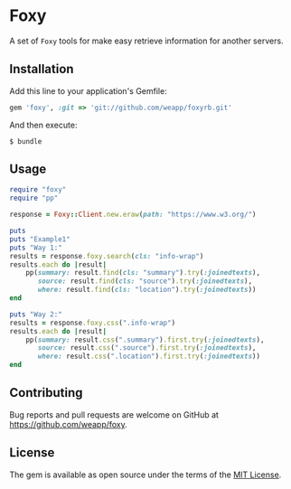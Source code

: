 # Foxy

A set of `Foxy` tools for make easy retrieve information for another servers.

## Installation

Add this line to your application's Gemfile:

```ruby
gem 'foxy', :git => 'git://github.com/weapp/foxyrb.git'
```

And then execute:

    $ bundle

## Usage

```ruby
require "foxy"
require "pp"

response = Foxy::Client.new.eraw(path: "https://www.w3.org/")

puts
puts "Example1"
puts "Way 1:"
results = response.foxy.search(cls: "info-wrap")
results.each do |result|
    pp(summary: result.find(cls: "summary").try(:joinedtexts),
       source: result.find(cls: "source").try(:joinedtexts),
       where: result.find(cls: "location").try(:joinedtexts))
end

puts "Way 2:"
results = response.foxy.css(".info-wrap")
results.each do |result|
    pp(summary: result.css(".summary").first.try(:joinedtexts),
       source: result.css(".source").first.try(:joinedtexts),
       where: result.css(".location").first.try(:joinedtexts))
end
```

## Contributing

Bug reports and pull requests are welcome on GitHub at https://github.com/weapp/foxy.


## License

The gem is available as open source under the terms of the [MIT License](http://opensource.org/licenses/MIT).


